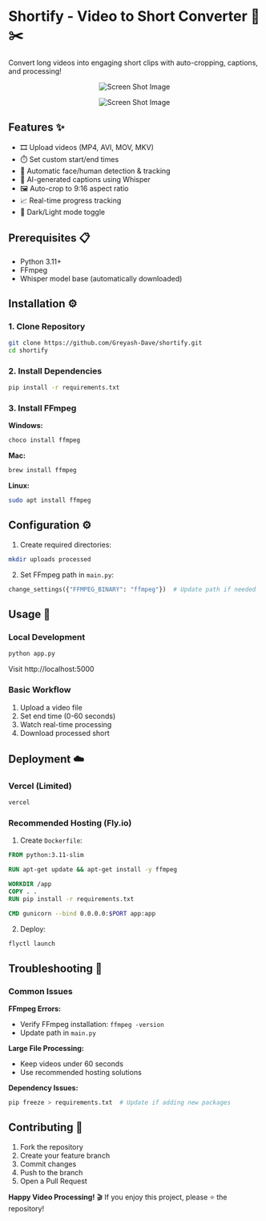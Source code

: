 # Shortify - Video to Short Converter 🎥✂️

Convert long videos into engaging short clips with auto-cropping, captions, and processing!

<p align="center">
  <img src="https://raw.githubusercontent.com/Greyash-Dave/Greyash-Dave/main/images/shortify/1.PNG" alt="Screen Shot Image">
</p>

<p align="center">
  <img src="https://raw.githubusercontent.com/Greyash-Dave/Greyash-Dave/main/images/shortify/2.PNG" alt="Screen Shot Image">
</p>


## Features ✨
- 🎞️ Upload videos (MP4, AVI, MOV, MKV)
- ⏱️ Set custom start/end times
- 🤖 Automatic face/human detection & tracking
- 📝 AI-generated captions using Whisper
- 🖼️ Auto-crop to 9:16 aspect ratio
- 📈 Real-time progress tracking
- 🌙 Dark/Light mode toggle

## Prerequisites 📋
- Python 3.11+
- FFmpeg
- Whisper model base (automatically downloaded)

## Installation ⚙️

### 1. Clone Repository
```bash
git clone https://github.com/Greyash-Dave/shortify.git
cd shortify
```

### 2. Install Dependencies
```bash
pip install -r requirements.txt
```

### 3. Install FFmpeg
**Windows:**
```bash
choco install ffmpeg
```

**Mac:**
```bash
brew install ffmpeg
```

**Linux:**
```bash
sudo apt install ffmpeg
```

## Configuration ⚙️
1. Create required directories:
```bash
mkdir uploads processed
```

2. Set FFmpeg path in `main.py`:
```python
change_settings({"FFMPEG_BINARY": "ffmpeg"})  # Update path if needed
```

## Usage 🚀
### Local Development
```bash
python app.py
```

Visit http://localhost:5000

### Basic Workflow
1. Upload a video file
2. Set end time (0-60 seconds)
3. Watch real-time processing
4. Download processed short

## Deployment ☁️
### Vercel (Limited)
```bash
vercel
```

### Recommended Hosting (Fly.io)
1. Create `Dockerfile`:
```dockerfile
FROM python:3.11-slim

RUN apt-get update && apt-get install -y ffmpeg

WORKDIR /app
COPY . .
RUN pip install -r requirements.txt

CMD gunicorn --bind 0.0.0.0:$PORT app:app
```

2. Deploy:
```bash
flyctl launch
```

## Troubleshooting 🔧
### Common Issues
**FFmpeg Errors:**
* Verify FFmpeg installation: `ffmpeg -version`
* Update path in `main.py`

**Large File Processing:**
* Keep videos under 60 seconds
* Use recommended hosting solutions

**Dependency Issues:**
```bash
pip freeze > requirements.txt  # Update if adding new packages
```

## Contributing 🤝
1. Fork the repository
2. Create your feature branch
3. Commit changes
4. Push to the branch
5. Open a Pull Request


**Happy Video Processing!** 🎬 If you enjoy this project, please ⭐ the repository!
